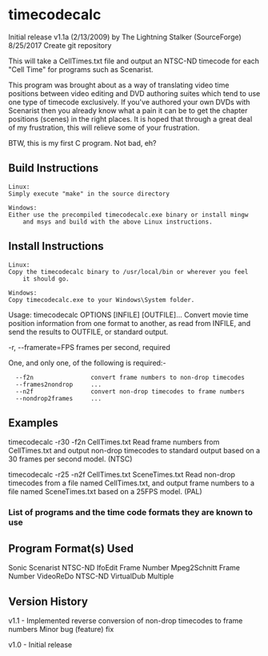 # timecodecalc
Initial release v1.1a (2/13/2009) by The Lightning Stalker (SourceForge)
8/25/2017 Create git repository

This will take a CellTimes.txt file and output an NTSC-ND timecode for each
"Cell Time" for programs such as Scenarist.

This program was brought about as a way of translating video time positions
between video editing and DVD authoring suites which tend to use one type
of timecode exclusively.  If you've authored your own DVDs with Scenarist
then you already know what a pain it can be to get the chapter positions
(scenes) in the right places.  It is hoped that through a great deal of
my frustration, this will relieve some of your frustration.

BTW, this is my first C program.  Not bad, eh?



## Build Instructions
	Linux:
	Simply execute "make" in the source directory

	Windows:
	Either use the precompiled timecodecalc.exe binary or install mingw
		and msys and build with the above Linux instructions.

## Install Instructions
	Linux:
	Copy the timecodecalc binary to /usr/local/bin or wherever you feel
		it should go.

	Windows:
	Copy timecodecalc.exe to your Windows\System folder.



Usage: timecodecalc OPTIONS [INFILE] [OUTFILE]...
Convert movie time position information from one format to another, as read
from INFILE, and send the results to OUTFILE, or standard output.

  -r, --framerate=FPS      frames per second, required

One, and only one, of the following is required:-

      --f2n                convert frame numbers to non-drop timecodes
      --frames2nondrop     ...
      --n2f                convert non-drop timecodes to frame numbers
      --nondrop2frames     ...

## Examples
  timecodecalc -r30 -f2n CellTimes.txt
      Read frame numbers from CellTimes.txt and output non-drop timecodes to
      standard output based on a 30 frames per second model. (NTSC)

  timecodecalc -r25 -n2f CellTimes.txt SceneTimes.txt
      Read non-drop timecodes from a file named CellTimes.txt, and output
      frame numbers to a file named SceneTimes.txt based on a 25FPS model.
      (PAL)



### List of programs and the time code formats they are known to use

Program              Format(s) Used
-----------------------------------
Sonic Scenarist      NTSC-ND
IfoEdit              Frame Number
Mpeg2Schnitt         Frame Number
VideoReDo            NTSC-ND
VirtualDub           Multiple



## Version History
v1.1 - Implemented reverse conversion of non-drop timecodes to frame numbers
       Minor bug (feature) fix

v1.0 - Initial release
